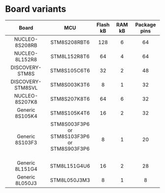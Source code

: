 # Board variants

|      Board       |      MCU     | Flash kB | RAM kB | Package pins |
|       :--:       |     :--:     |   :--:   |  :--:  |     :--:     |
|  NUCLEO-8S208RB  | STM8S208RBT6 |   128    |   6    |      64      |
|  NUCLEO-8L152R8  | STM8L152R8T6 |    64    |   4    |      64      |
|  DISCOVERY-STM8S | STM8S105C6T6 |    32    |   2    |      48      |
| DISCOVERY-STM8SVL| STM8S003K3T6 |     8    |   1    |      32      |
|  NUCLEO-8S207K8  | STM8S207K8T6 |    64    |   6    |      32      |
| Generic 8S105K4  | STM8S105K4T6 |    16    |   2    |      32      |
| Generic 8S103F3  | STM8S003F3P6 or<br> STM8S103F3P6 or<br> STM8S903F3P6 &nbsp; &nbsp;   |     8    |   1    |      20      |
| Generic 8L151G4  | STM8L151G4U6 |    16    |   2    |      28      |
| Generic 8L050J3  | STM8L050J3M3 |     8    |   1    |       8      |
